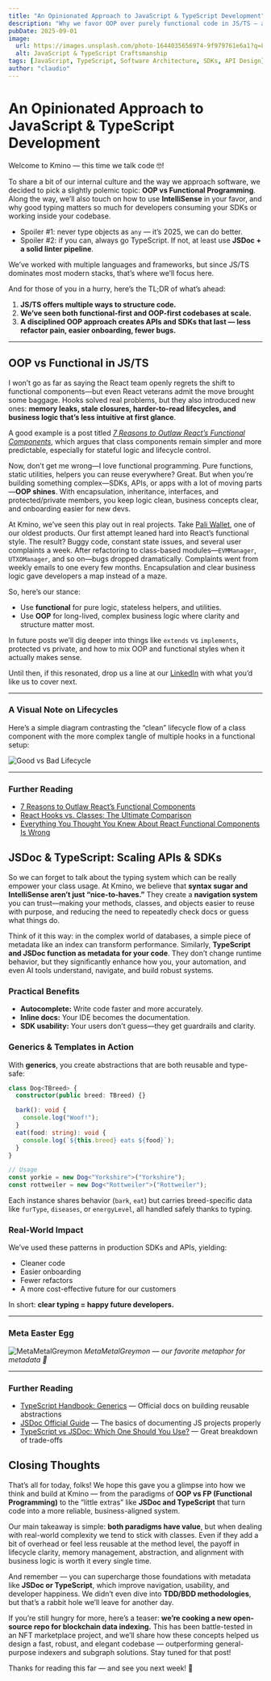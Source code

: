 ```yaml
---
title: "An Opinionated Approach to JavaScript & TypeScript Development"
description: "Why we favor OOP over purely functional code in JS/TS — and how inheritance, typing, and JSDoc make APIs and SDKs scalable, maintainable, and future-proof."
pubDate: 2025-09-01
image:
  url: https://images.unsplash.com/photo-1644035656974-9f979761e6a1?q=80&w=1932&auto=format&fit=crop&ixlib=rb-4.1.0&ixid=M3wxMjA3fDB8MHxwaG90by1wYWdlfHx8fGVufDB8fHx8fA%3D%3D
  alt: JavaScript & TypeScript Craftsmanship
tags: [JavaScript, TypeScript, Software Architecture, SDKs, API Design]
author: "claudio"
---
```


# An Opinionated Approach to JavaScript & TypeScript Development

Welcome to Kmino — this time we talk code 🤓!

To share a bit of our internal culture and the way we approach software, we decided to pick a slightly polemic topic: **OOP vs Functional Programming**. Along the way, we’ll also touch on how to use **IntelliSense** in your favor, and why good typing matters so much for developers consuming your SDKs or working inside your codebase.

- Spoiler #1: never type objects as `any` — it’s 2025, we can do better.  
- Spoiler #2: if you can, always go TypeScript. If not, at least use **JSDoc + a solid linter pipeline**.

We’ve worked with multiple languages and frameworks, but since JS/TS dominates most modern stacks, that’s where we’ll focus here.

And for those of you in a hurry, here’s the TL;DR of what’s ahead:

1. **JS/TS offers multiple ways to structure code.**
2. **We’ve seen both functional-first and OOP-first codebases at scale.**
3. **A disciplined OOP approach creates APIs and SDKs that last — less refactor pain, easier onboarding, fewer bugs.**

---

## OOP vs Functional in JS/TS

I won’t go as far as saying the React team openly regrets the shift to functional components—but even React veterans admit the move brought some baggage. Hooks solved real problems, but they also introduced new ones: **memory leaks, stale closures, harder-to-read lifecycles, and business logic that’s less intuitive at first glance**.

A good example is a post titled [_7 Reasons to Outlaw React’s Functional Components_](https://medium.com/%40housecor/7-reasons-to-outlaw-reacts-functional-components-ff5b5ae09b7c), which argues that class components remain simpler and more predictable, especially for stateful logic and lifecycle control.

Now, don’t get me wrong—I love functional programming. Pure functions, static utilities, helpers you can reuse everywhere? Great. But when you’re building something complex—SDKs, APIs, or apps with a lot of moving parts—**OOP shines**. With encapsulation, inheritance, interfaces, and protected/private members, you keep logic clean, business concepts clear, and onboarding easier for new devs.

At Kmino, we’ve seen this play out in real projects. Take [Pali Wallet](https://paliwallet.com), one of our oldest products. Our first attempt leaned hard into React’s functional style. The result? Buggy code, constant state issues, and several user complaints a week. After refactoring to class-based modules—`EVMManager`, `UTXOManager`, and so on—bugs dropped dramatically. Complaints went from weekly emails to one every few months. Encapsulation and clear business logic gave developers a map instead of a maze.

So, here’s our stance:

- Use **functional** for pure logic, stateless helpers, and utilities.
- Use **OOP** for long-lived, complex business logic where clarity and structure matter most.

In future posts we’ll dig deeper into things like `extends` vs `implements`, protected vs private, and how to mix OOP and functional styles when it actually makes sense.

Until then, if this resonated, drop us a line at our [LinkedIn](https://www.linkedin.com/company/kminotech/) with what you’d like us to cover next.

---

### A Visual Note on Lifecycles

Here’s a simple diagram contrasting the “clean” lifecycle flow of a class component with the more complex tangle of multiple hooks in a functional setup:

![Good vs Bad Lifecycle](https://tse1.mm.bing.net/th/id/OIP.jAViMR_YHf5dMVmhrpVKLAHaGp?pid=Api)

---

### Further Reading

- [7 Reasons to Outlaw React’s Functional Components](https://medium.com/%40housecor/7-reasons-to-outlaw-reacts-functional-components-ff5b5ae09b7c)
- [React Hooks vs. Classes: The Ultimate Comparison](https://www.bitovi.com/blog/react-hooks-vs-classes-the-ultimate-comparison)
- [Everything You Thought You Knew About React Functional Components Is Wrong](https://medium.com/codex/everything-you-thought-you-knew-about-react-functional-components-is-wrong-baf2dfc4f6f)

## JSDoc & TypeScript: Scaling APIs & SDKs

So we can forget to talk about the typing system which can be really empower your class usage. At Kmino, we believe that **syntax sugar and IntelliSense aren’t just “nice-to-haves.”** They create a **navigation system** you can trust—making your methods, classes, and objects easier to reuse with purpose, and reducing the need to repeatedly check docs or guess what things do.

Think of it this way: in the complex world of databases, a simple piece of metadata like an index can transform performance. Similarly, **TypeScript and JSDoc function as metadata for your code**. They don’t change runtime behavior, but they significantly enhance how you, your automation, and even AI tools understand, navigate, and build robust systems.

### Practical Benefits

- **Autocomplete:** Write code faster and more accurately.
- **Inline docs:** Your IDE becomes the documentation.
- **SDK usability:** Your users don’t guess—they get guardrails and clarity.

### Generics & Templates in Action

With **generics**, you create abstractions that are both reusable and type-safe:

```ts
class Dog<TBreed> {
  constructor(public breed: TBreed) {}

  bark(): void {
    console.log("Woof!");
  }
  eat(food: string): void {
    console.log(`${this.breed} eats ${food}`);
  }
}

// Usage
const yorkie = new Dog<"Yorkshire">("Yorkshire");
const rottweiler = new Dog<"Rottweiler">("Rottweiler");
```

Each instance shares behavior (`bark`, `eat`) but carries breed-specific data like `furType`, `diseases`, or `energyLevel`, all handled safely thanks to typing.

### Real-World Impact

We’ve used these patterns in production SDKs and APIs, yielding:

- Cleaner code
- Easier onboarding
- Fewer refactors
- A more cost-effective future for our customers

In short: **clear typing = happy future developers.**

---

### Meta Easter Egg

![MetaMetalGreymon](https://tse3.mm.bing.net/th/id/OIP.lDe069Q6vjWxUDFO0wOCrgHaGl?pid=Api)
_MetaMetalGreymon — our favorite metaphor for metadata 🦖_

---

### Further Reading

- [TypeScript Handbook: Generics](https://www.typescriptlang.org/docs/handbook/2/generics.html) — Official docs on building reusable abstractions
- [JSDoc Official Guide](https://jsdoc.app/about-getting-started.html) — The basics of documenting JS projects properly
- [TypeScript vs JSDoc: Which One Should You Use?](https://blog.logrocket.com/typescript-vs-jsdoc/) — Great breakdown of trade-offs

## Closing Thoughts

That’s all for today, folks! We hope this gave you a glimpse into how we think and build at Kmino — from the paradigms of **OOP vs FP (Functional Programming)** to the “little extras” like **JSDoc and TypeScript** that turn code into a more reliable, business-aligned system.

Our main takeaway is simple: **both paradigms have value**, but when dealing with real-world complexity we tend to stick with classes. Even if they add a bit of overhead or feel less reusable at the method level, the payoff in lifecycle clarity, memory management, abstraction, and alignment with business logic is worth it every single time.

And remember — you can supercharge those foundations with metadata like **JSDoc or TypeScript**, which improve navigation, usability, and developer happiness. We didn’t even dive into **TDD/BDD methodologies**, but that’s a rabbit hole we’ll leave for another day. 

If you’re still hungry for more, here’s a teaser: **we’re cooking a new open-source repo for blockchain data indexing.** This has been battle-tested in an NFT marketplace project, and we’ll share how these concepts helped us design a fast, robust, and elegant codebase — outperforming general-purpose indexers and subgraph solutions. Stay tuned for that post!

Thanks for reading this far — and see you next week! 🚀
